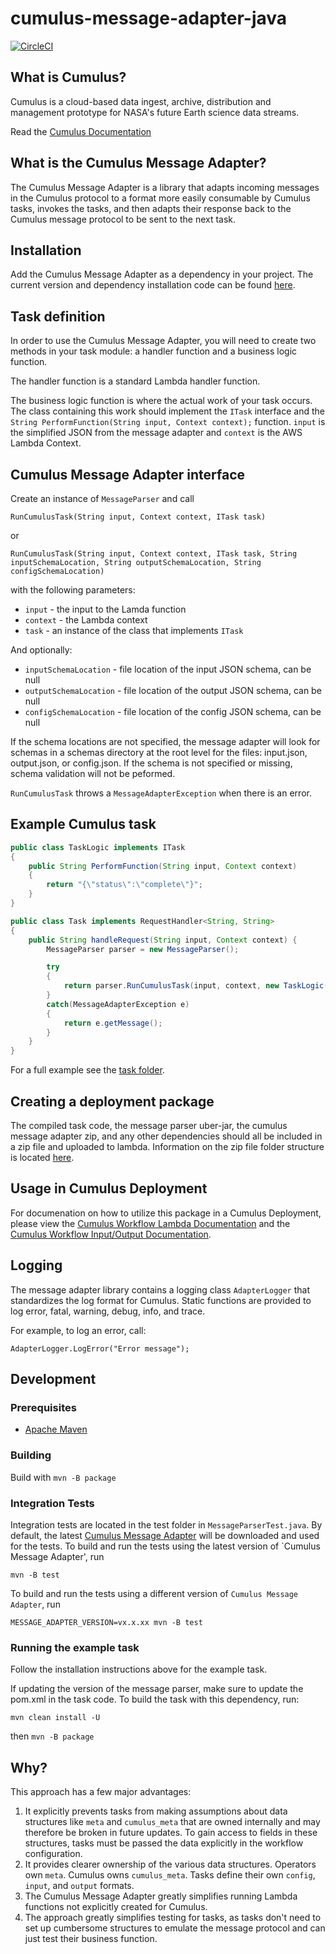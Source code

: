 # cumulus-message-adapter-java

[![CircleCI](https://circleci.com/gh/nasa/cumulus-message-adapter-java.svg?style=svg)](https://circleci.com/gh/nasa/cumulus-message-adapter-java)

## What is Cumulus?

Cumulus is a cloud-based data ingest, archive, distribution and management
prototype for NASA's future Earth science data streams.

Read the [Cumulus Documentation](https://cumulus-nasa.github.io/)

## What is the Cumulus Message Adapter?

The Cumulus Message Adapter is a library that adapts incoming messages in the
Cumulus protocol to a format more easily consumable by Cumulus tasks, invokes
the tasks, and then adapts their response back to the Cumulus message protocol
to be sent to the next task.

## Installation

Add the Cumulus Message Adapter as a dependency in your project. The current version and dependency installation code can be found [here](https://clojars.org/gov.nasa.earthdata/cumulus-message-adapter).

## Task definition

In order to use the Cumulus Message Adapter, you will need to create two
methods in your task module: a handler function and a business logic function.

The handler function is a standard Lambda handler function.

The business logic function is where the actual work of your task occurs. The class containing this work should implement the `ITask` interface and the ```String PerformFunction(String input, Context context);``` function. `input` is the simplified JSON from the message adapter and `context` is the AWS Lambda Context.

## Cumulus Message Adapter interface

Create an instance of `MessageParser` and call 

`RunCumulusTask(String input, Context context, ITask task)` 

or 

`RunCumulusTask(String input, Context context, ITask task, String inputSchemaLocation, String outputSchemaLocation, String configSchemaLocation)`

with the following parameters:
  
  * `input` - the input to the Lamda function
  * `context` - the Lambda context
  * `task` - an instance of the class that implements `ITask`
  
  And optionally:
  * `inputSchemaLocation` - file location of the input JSON schema, can be null 
  * `outputSchemaLocation` - file location of the output JSON schema, can be null
  * `configSchemaLocation` - file location of the config JSON schema, can be null
  
If the schema locations are not specified, the message adapter will look for schemas in a schemas directory at the root level for the files: input.json, output.json, or config.json. If the schema is not specified or missing, schema validation will not be peformed.
  
 ```RunCumulusTask``` throws a ```MessageAdapterException``` when there is an error.
  
## Example Cumulus task

```java
public class TaskLogic implements ITask
{
    public String PerformFunction(String input, Context context)
    {
        return "{\"status\":\"complete\"}";
    }
}
```

```java
public class Task implements RequestHandler<String, String> 
{
    public String handleRequest(String input, Context context) {
        MessageParser parser = new MessageParser();

        try
        {
            return parser.RunCumulusTask(input, context, new TaskLogic());
        }
        catch(MessageAdapterException e)
        {
            return e.getMessage();
        }
    }
}
```

For a full example see the [task folder](./task).

## Creating a deployment package

The compiled task code, the message parser uber-jar, the cumulus message adapter zip, and any other dependencies should all be included in a zip file and uploaded to lambda. Information on the zip file folder structure is located [here](https://docs.aws.amazon.com/lambda/latest/dg/create-deployment-pkg-zip-java.html).

## Usage in Cumulus Deployment

For documenation on how to utilize this package in a Cumulus Deployment, please view the [Cumulus Workflow Lambda Documentation](https://nasa.github.io/cumulus/docs/workflows/lambda#deploy-a-lambda) and the [Cumulus Workflow Input/Output Documentation](https://nasa.github.io/cumulus/docs/workflows/input_output).

## Logging

The message adapter library contains a logging class `AdapterLogger` that standardizes the log format for Cumulus. Static functions are provided to log error, fatal, warning, debug, info, and trace.

For example, to log an error, call:

```AdapterLogger.LogError("Error message");```

## Development

### Prerequisites

  * [Apache Maven](https://maven.apache.org/install.html)
  
### Building

Build with ```mvn -B package```

### Integration Tests

Integration tests are located in the test folder in ```MessageParserTest.java```. By default, the latest [Cumulus Message Adapter](https://github.com/cumulus-nasa/cumulus-message-adapter) will be downloaded and used for the tests. To build and run the tests using the latest version of `Cumulus Message Adapter', run

```mvn -B test```

To build and run the tests using a different version of `Cumulus Message Adapter`, run

```MESSAGE_ADAPTER_VERSION=vx.x.xx mvn -B test```

### Running the example task

Follow the installation instructions above for the example task.

If updating the version of the message parser, make sure to update the pom.xml in the task code. To build the task with this dependency, run:

```mvn clean install -U```

then ```mvn -B package```

## Why?

This approach has a few major advantages:

1. It explicitly prevents tasks from making assumptions about data structures
   like `meta` and `cumulus_meta` that are owned internally and may therefore
   be broken in future updates. To gain access to fields in these structures,
   tasks must be passed the data explicitly in the workflow configuration.
1. It provides clearer ownership of the various data structures. Operators own
   `meta`. Cumulus owns `cumulus_meta`. Tasks define their own `config`,
   `input`, and `output` formats.
1. The Cumulus Message Adapter greatly simplifies running Lambda functions not
   explicitly created for Cumulus.
1. The approach greatly simplifies testing for tasks, as tasks don't need to
   set up cumbersome structures to emulate the message protocol and can just
   test their business function.
